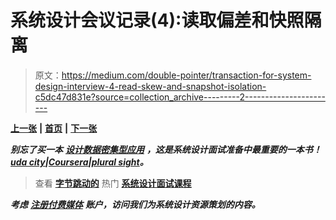 # 系统设计会议记录(4):读取偏差和快照隔离

> 原文：<https://medium.com/double-pointer/transaction-for-system-design-interview-4-read-skew-and-snapshot-isolation-c5dc47d831e?source=collection_archive---------2----------------------->

[**上一张**](/double-pointer/transactions-for-system-design-interview-3-isolation-levels-6dff935ff241) **|** [**首页**](https://bit.ly/3tVGgRY) **|** [**下一张**](/double-pointer/transaction-for-system-design-interview-5-concurrent-writes-and-lost-updates-326f2abcc9f4)

***别忘了买一本*** [***设计数据密集型应用***](https://amzn.to/3HWOSPm) ***，这是系统设计面试准备中最重要的一本书！***[***uda city***](https://bit.ly/3JIpvl4)***|***[***Coursera***](https://imp.i384100.net/zaYBB0)***|***[***plural sight***](https://pluralsight.pxf.io/Ao7GGK)***。***

> 查看 [**字节跳动的**](https://bytebytego.com?fpr=datajek34) 热门 [**系统设计面试课程**](https://bytebytego.com?fpr=datajek34)

***考虑*** [***注册付费媒体***](https://bit.ly/3LNjPXB) ***账户，访问我们为系统设计资源策划的内容。***